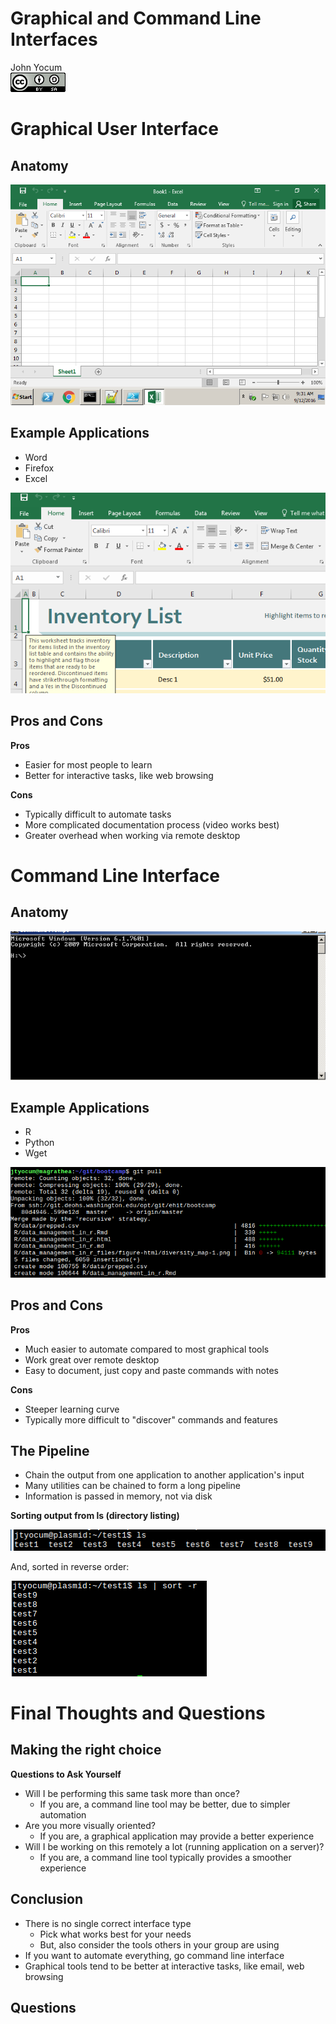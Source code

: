 # Graphical and Command Line Interfaces
John Yocum  
![CC BY-SA 4.0](../images/cc_by-sa_4.png)  



# Graphical User Interface

## Anatomy

![](images/Graphical_Command_Line_GUI_Example.png)

## Example Applications

- Word
- Firefox
- Excel

![](images/Graphical_Command_Line_Excel.png)

## Pros and Cons

**Pros**

- Easier for most people to learn
- Better for interactive tasks, like web browsing

**Cons**

- Typically difficult to automate tasks
- More complicated documentation process (video works best)
- Greater overhead when working via remote desktop

# Command Line Interface

## Anatomy

![](images/Graphical_Command_Line_CMD_Example.png)

## Example Applications

- R
- Python
- Wget

![](images/Graphical_Command_Line_Git.png)

## Pros and Cons

**Pros**

- Much easier to automate compared to most graphical tools
- Work great over remote desktop
- Easy to document, just copy and paste commands with notes

**Cons**

- Steeper learning curve
- Typically more difficult to "discover" commands and features

## The Pipeline

- Chain the output from one application to another application's input
- Many utilities can be chained to form a long pipeline
- Information is passed in memory, not via disk

**Sorting output from ls (directory listing)**

![](images/Graphical_Command_Line_Pipeline_ls.png)

And, sorted in reverse order:

![](images/Graphical_Command_Line_Pipeline_sort.png)

# Final Thoughts and Questions

## Making the right choice

**Questions to Ask Yourself**

- Will I be performing this same task more than once?
    - If you are, a command line tool may be better, due to simpler automation
- Are you more visually oriented?
    - If you are, a graphical application may provide a better experience
- Will I be working on this remotely a lot (running application on a server)?
    - If you are, a command line tool typically provides a smoother experience

## Conclusion

- There is no single correct interface type
    - Pick what works best for your needs
    - But, also consider the tools others in your group are using
- If you want to automate everything, go command line interface
- Graphical tools tend to be better at interactive tasks, like email, web browsing

## Questions
